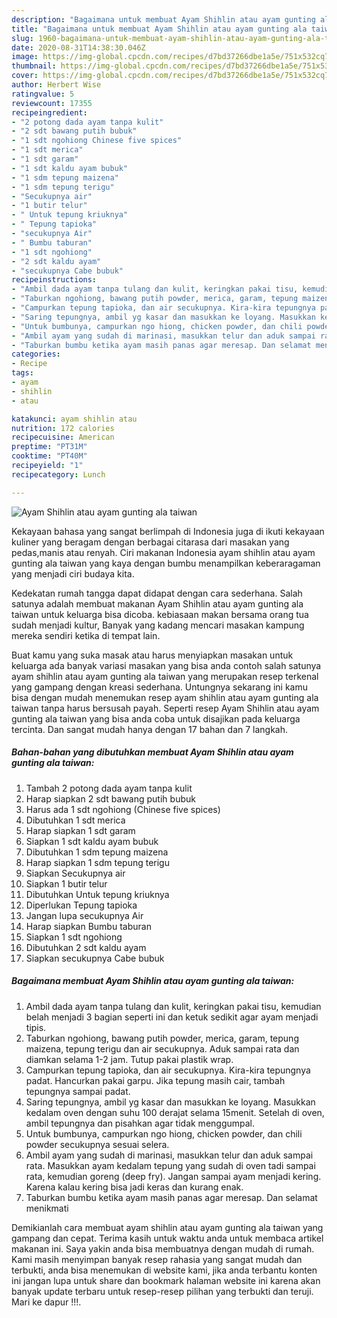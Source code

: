 ```yaml
---
description: "Bagaimana untuk membuat Ayam Shihlin atau ayam gunting ala taiwan teraktual"
title: "Bagaimana untuk membuat Ayam Shihlin atau ayam gunting ala taiwan teraktual"
slug: 1960-bagaimana-untuk-membuat-ayam-shihlin-atau-ayam-gunting-ala-taiwan-teraktual
date: 2020-08-31T14:38:30.046Z
image: https://img-global.cpcdn.com/recipes/d7bd37266dbe1a5e/751x532cq70/ayam-shihlin-atau-ayam-gunting-ala-taiwan-foto-resep-utama.jpg
thumbnail: https://img-global.cpcdn.com/recipes/d7bd37266dbe1a5e/751x532cq70/ayam-shihlin-atau-ayam-gunting-ala-taiwan-foto-resep-utama.jpg
cover: https://img-global.cpcdn.com/recipes/d7bd37266dbe1a5e/751x532cq70/ayam-shihlin-atau-ayam-gunting-ala-taiwan-foto-resep-utama.jpg
author: Herbert Wise
ratingvalue: 5
reviewcount: 17355
recipeingredient:
- "2 potong dada ayam tanpa kulit"
- "2 sdt bawang putih bubuk"
- "1 sdt ngohiong Chinese five spices"
- "1 sdt merica"
- "1 sdt garam"
- "1 sdt kaldu ayam bubuk"
- "1 sdm tepung maizena"
- "1 sdm tepung terigu"
- "Secukupnya air"
- "1 butir telur"
- " Untuk tepung kriuknya"
- " Tepung tapioka"
- "secukupnya Air"
- " Bumbu taburan"
- "1 sdt ngohiong"
- "2 sdt kaldu ayam"
- "secukupnya Cabe bubuk"
recipeinstructions:
- "Ambil dada ayam tanpa tulang dan kulit, keringkan pakai tisu, kemudian belah menjadi 3 bagian seperti ini dan ketuk sedikit agar ayam menjadi tipis."
- "Taburkan ngohiong, bawang putih powder, merica, garam, tepung maizena, tepung terigu dan air secukupnya. Aduk sampai rata dan diamkan selama 1-2 jam. Tutup pakai plastik wrap."
- "Campurkan tepung tapioka, dan air secukupnya. Kira-kira tepungnya padat. Hancurkan pakai garpu. Jika tepung masih cair, tambah tepungnya sampai padat."
- "Saring tepungnya, ambil yg kasar dan masukkan ke loyang. Masukkan kedalam oven dengan suhu 100 derajat selama 15menit. Setelah di oven, ambil tepungnya dan pisahkan agar tidak menggumpal."
- "Untuk bumbunya, campurkan ngo hiong, chicken powder, dan chili powder secukupnya sesuai selera."
- "Ambil ayam yang sudah di marinasi, masukkan telur dan aduk sampai rata. Masukkan ayam kedalam tepung yang sudah di oven tadi sampai rata, kemudian goreng (deep fry). Jangan sampai ayam menjadi kering. Karena kalau kering bisa jadi keras dan kurang enak."
- "Taburkan bumbu ketika ayam masih panas agar meresap. Dan selamat menikmati"
categories:
- Recipe
tags:
- ayam
- shihlin
- atau

katakunci: ayam shihlin atau 
nutrition: 172 calories
recipecuisine: American
preptime: "PT31M"
cooktime: "PT40M"
recipeyield: "1"
recipecategory: Lunch

---
```



![Ayam Shihlin atau ayam gunting ala taiwan](https://img-global.cpcdn.com/recipes/d7bd37266dbe1a5e/751x532cq70/ayam-shihlin-atau-ayam-gunting-ala-taiwan-foto-resep-utama.jpg)

Kekayaan bahasa yang sangat berlimpah di Indonesia juga di ikuti kekayaan kuliner yang beragam dengan berbagai citarasa dari masakan yang pedas,manis atau renyah. Ciri makanan Indonesia ayam shihlin atau ayam gunting ala taiwan yang kaya dengan bumbu menampilkan keberaragaman yang menjadi ciri budaya kita.


Kedekatan rumah tangga dapat didapat dengan cara sederhana. Salah satunya adalah membuat makanan Ayam Shihlin atau ayam gunting ala taiwan untuk keluarga bisa dicoba. kebiasaan makan bersama orang tua sudah menjadi kultur, Banyak yang kadang mencari masakan kampung mereka sendiri ketika di tempat lain.



Buat kamu yang suka masak atau harus menyiapkan masakan untuk keluarga ada banyak variasi masakan yang bisa anda contoh salah satunya ayam shihlin atau ayam gunting ala taiwan yang merupakan resep terkenal yang gampang dengan kreasi sederhana. Untungnya sekarang ini kamu bisa dengan mudah menemukan resep ayam shihlin atau ayam gunting ala taiwan tanpa harus bersusah payah.
Seperti resep Ayam Shihlin atau ayam gunting ala taiwan yang bisa anda coba untuk disajikan pada keluarga tercinta. Dan sangat mudah hanya dengan 17 bahan dan 7 langkah.


<!--inarticleads1-->

##### Bahan-bahan yang dibutuhkan membuat Ayam Shihlin atau ayam gunting ala taiwan:

1. Tambah 2 potong dada ayam tanpa kulit
1. Harap siapkan 2 sdt bawang putih bubuk
1. Harus ada 1 sdt ngohiong (Chinese five spices)
1. Dibutuhkan 1 sdt merica
1. Harap siapkan 1 sdt garam
1. Siapkan 1 sdt kaldu ayam bubuk
1. Dibutuhkan 1 sdm tepung maizena
1. Harap siapkan 1 sdm tepung terigu
1. Siapkan Secukupnya air
1. Siapkan 1 butir telur
1. Dibutuhkan  Untuk tepung kriuknya
1. Diperlukan  Tepung tapioka
1. Jangan lupa secukupnya Air
1. Harap siapkan  Bumbu taburan
1. Siapkan 1 sdt ngohiong
1. Dibutuhkan 2 sdt kaldu ayam
1. Siapkan secukupnya Cabe bubuk




<!--inarticleads2-->

##### Bagaimana membuat  Ayam Shihlin atau ayam gunting ala taiwan:

1. Ambil dada ayam tanpa tulang dan kulit, keringkan pakai tisu, kemudian belah menjadi 3 bagian seperti ini dan ketuk sedikit agar ayam menjadi tipis.
1. Taburkan ngohiong, bawang putih powder, merica, garam, tepung maizena, tepung terigu dan air secukupnya. Aduk sampai rata dan diamkan selama 1-2 jam. Tutup pakai plastik wrap.
1. Campurkan tepung tapioka, dan air secukupnya. Kira-kira tepungnya padat. Hancurkan pakai garpu. Jika tepung masih cair, tambah tepungnya sampai padat.
1. Saring tepungnya, ambil yg kasar dan masukkan ke loyang. Masukkan kedalam oven dengan suhu 100 derajat selama 15menit. Setelah di oven, ambil tepungnya dan pisahkan agar tidak menggumpal.
1. Untuk bumbunya, campurkan ngo hiong, chicken powder, dan chili powder secukupnya sesuai selera.
1. Ambil ayam yang sudah di marinasi, masukkan telur dan aduk sampai rata. Masukkan ayam kedalam tepung yang sudah di oven tadi sampai rata, kemudian goreng (deep fry). Jangan sampai ayam menjadi kering. Karena kalau kering bisa jadi keras dan kurang enak.
1. Taburkan bumbu ketika ayam masih panas agar meresap. Dan selamat menikmati




Demikianlah cara membuat ayam shihlin atau ayam gunting ala taiwan yang gampang dan cepat. Terima kasih untuk waktu anda untuk membaca artikel makanan ini. Saya yakin anda bisa membuatnya dengan mudah di rumah. Kami masih menyimpan banyak resep rahasia yang sangat mudah dan terbukti, anda bisa menemukan di website kami, jika anda terbantu konten ini jangan lupa untuk share dan bookmark halaman website ini karena akan banyak update terbaru untuk resep-resep pilihan yang terbukti dan teruji. Mari ke dapur !!!. 
